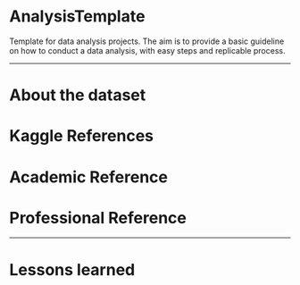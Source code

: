 # AnalysisTemplate
Template for data analysis projects. The aim is to provide a basic guideline on how to conduct a data analysis, with easy steps and replicable process.

---

# About the dataset


# Kaggle References


# Academic Reference


# Professional Reference

---
# Lessons learned
